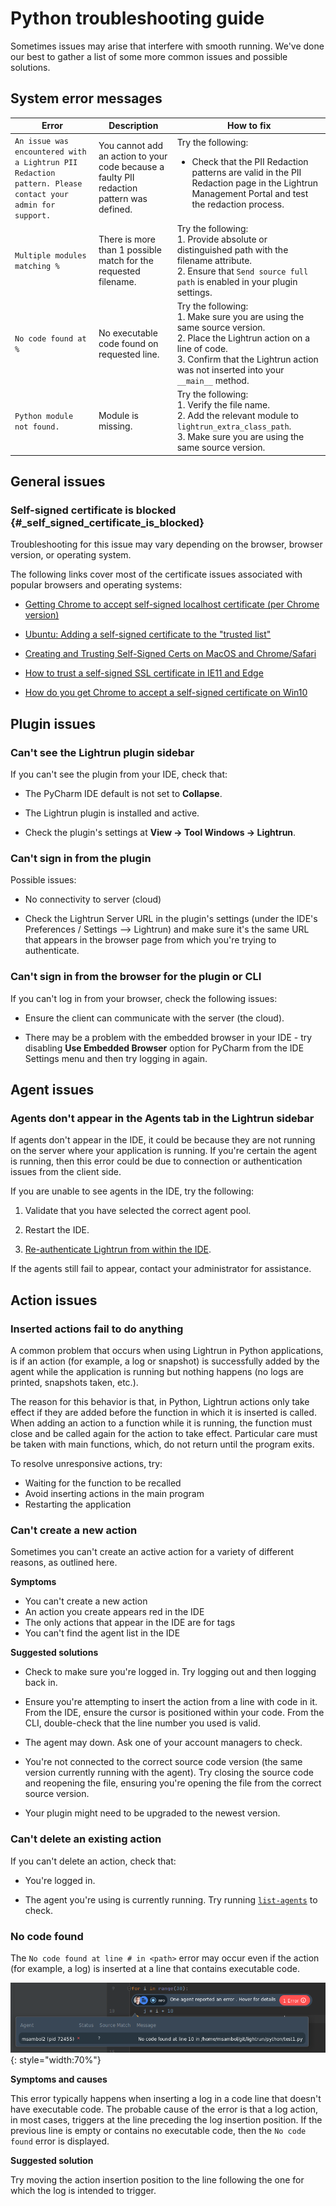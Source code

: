 # Python troubleshooting guide

Sometimes issues may arise that interfere with smooth running. We've done our best to gather a list of some more common issues and possible solutions.

## System error messages

| Error        | Description                 | How to fix                 |
| ------------- | --------------------------- | -------------------------- |
| `An issue was encountered with a Lightrun PII Redaction pattern. Please contact your admin for support.`|You cannot add an action to your code because a faulty PII redaction pattern was defined.| Try the following: <br><ul><li>Check that the PII Redaction patterns are valid  in the PII Redaction page in the Lightrun Management Portal and test the redaction process.</ul></li>|
| <div style="max-width:400px">`Multiple modules matching %`</div> | There is more than 1 possible match for the requested filename. | Try the following:<br> 1. Provide absolute or distinguished path with the filename attribute. <br> 2. Ensure that `Send source full path` is enabled in your plugin settings. | 
| `No code found at %` | No executable code found on requested line. |Try the following:<br> 1. Make sure you are using the same source version.<br> 2. Place the Lightrun action on a line of code. <br> 3. Confirm that the Lightrun action was not inserted into your `__main__` method. | 
| `Python module not found.` | Module is missing. | Try the following:<br> 1. Verify the file name. <br> 2. Add the relevant module to `lightrun_extra_class_path`. <br> 3. Make sure you are using the same source version. |

## General issues

### Self-signed certificate is blocked {#_self_signed_certificate_is_blocked}

Troubleshooting for this issue may vary depending on the browser, browser version, or operating system.

The following links cover most of the certificate issues associated with popular browsers and operating systems:

- [Getting Chrome to accept self-signed localhost certificate (per
    Chrome
    version)](https://stackoverflow.com/questions/7580508/getting-chrome-to-accept-self-signed-localhost-certificate)

- [Ubuntu: Adding a self-signed certificate to the "trusted
    list"](https://unix.stackexchange.com/questions/90450/adding-a-self-signed-certificate-to-the-trusted-list)

- [Creating and Trusting Self-Signed Certs on MacOS and
    Chrome/Safari](https://www.andrewconnell.com/blog/updated-creating-and-trusting-self-signed-certs-on-macos-and-chrome/)

- [How to trust a self-signed SSL certificate in IE11 and
    Edge](https://medium.com/@ali.dev/how-to-trust-any-self-signed-ssl-certificate-in-ie11-and-edge-fa7b416cac68)

- [How do you get Chrome to accept a self-signed certificate on
    Win10](https://www.pico.net/kb/how-do-you-get-chrome-to-accept-a-self-signed-certificate)

## Plugin issues

### Can't see the Lightrun plugin sidebar

If you can't see the plugin from your IDE, check that:

- The PyCharm IDE default is not set to **Collapse**.

- The Lightrun plugin is installed and active.

- Check the plugin's settings at **View -> Tool Windows -> Lightrun**.

### Can't sign in from the plugin

Possible issues:

- No connectivity to server (cloud)

- Check the Lightrun Server URL in the plugin's settings (under the IDE's Preferences / Settings --> Lightrun) and make sure it's the same URL that appears in the browser page from which you're trying to authenticate.

### Can't sign in from the browser for the plugin or CLI

If you can't log in from your browser, check the following issues:

- Ensure the client can communicate with the server (the cloud).

- There may be a problem with the embedded browser in your IDE - try disabling **Use Embedded Browser** option for PyCharm from the IDE Settings menu and then try logging in again.

## Agent issues

### Agents don't appear in the Agents tab in the Lightrun sidebar

If agents don't appear in the IDE, it could be because they are not running on the server where your application is running. If you're certain the agent is running, then this error could be due to connection or authentication issues from the client side.

If you are unable to see agents in the IDE, try the following:
    
1. Validate that you have selected the correct agent pool.

2. Restart the IDE.
    
3. [Re-authenticate Lightrun from within the IDE](/authenticate-plugin/).
    
If the agents still fail to appear, contact your administrator for assistance.

## Action issues

### Inserted actions fail to do anything
    
A common problem that occurs when using Lightrun in Python applications, is if an action (for example, a log or snapshot) is successfully added by the agent while the application is running but nothing happens (no logs are printed, snapshots taken, etc.). 
    
The reason for this behavior is that, in Python, Lightrun actions only take effect if they are added before the function in which it is inserted is called. When adding an action to a function while it is running, the function must close and be called again for the action to take effect. Particular care must be taken with main functions, which, do not return until the program exits.

To resolve unresponsive actions, try:

- Waiting for the function to be recalled
- Avoid inserting actions in the main program
- Restarting the application

<!---
INTELLIJ EXAMPLE FOR JAVA AGENT DELETED. INSERT IDE (PyCharm) PLAYBACK EXAMPLE FOR Python AGENT HERE
--->

### Can't create a new action

Sometimes you can't create an active action for a variety of different reasons, as outlined here.

**Symptoms**

- You can't create a new action
- An action you create appears red in the IDE
- The only actions that appear in the IDE are for tags
- You can't find the agent list in the IDE

**Suggested solutions**

- Check to make sure you're logged in. Try logging out and then logging back in.

- Ensure you're attempting to insert the action from a line with code in it. From the IDE, ensure the cursor is positioned within your code. From the CLI, double-check that the line number you used is valid.

- The agent may down. Ask one of your account managers to check.

- You're not connected to the correct source code version (the same version currently running with the agent). Try closing the source code and reopening the file, ensuring you're opening the file from the correct source version.

- Your plugin might need to be upgraded to the newest version.

### Can't delete an existing action

If you can't delete an action, check that:

- You're logged in.

- The agent you're using is currently running. Try running [`list-agents`](/cli/cli_reference/#list-agents) to check.

### No code found

The `No code found at line # in <path>` error may occur even if the action (for example, a log) is inserted at a line that contains executable code.

![No code found error](/assets/images/no-code-found-error.png){: style="width:70%"}

**Symptoms and causes**

This error typically happens when inserting a log in a code line that doesn't have executable code. The probable cause of the error is that a log action, in most cases, triggers at the line preceding the log insertion position. If the previous line is empty or contains no executable code, then the `No code found` error is displayed.

**Suggested solution**

Try moving the action insertion position to the line following the one for which the log is intended to trigger.

